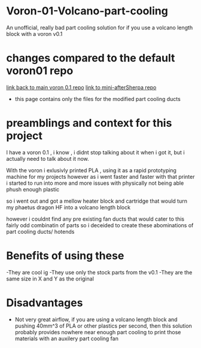 # Voron-01-Volcano-part-cooling
An unofficial, really bad part cooling solution for if you use a volcano length block with a voron v0.1

# changes compared to the default voron01 repo 
[link back to main voron 0.1 repo](https://github.com/VoronDesign/Voron-0/tree/Voron0.1)
[link to mini-afterSherpa repo](https://github.com/PrintersForAnts/Mini-AfterSherpa)

- this page contains only the files for the modified part cooling ducts

# preamblings and context for this project

I have a voron 0.1 , i know , i didnt stop talking about it when i got it, but i actually need to talk about it now.

With the voron i exlusivly printed PLA , using it as a rapid prototyping machine for my projects
however as i went faster and faster with that printer i started to run into more and more issues with physically not being able phush enough plastic

so i went out and got a mellow heater block and cartridge that would turn my phaetus dragon HF into a volcano length block

however i couldnt find any pre existing fan ducts that would cater to this fairly odd combinatin of parts
so i deceided to create these abominations of part cooling ducts/ hotends

# Benefits of using these
-They are cool ig
-They use only the stock parts from the v0.1
-They are the same size in X and Y as the original 

# Disadvantages
- Not very great airflow, if you are using a volcano length block and pushing 40mm^3 of PLA or other plastics per second, then this solution probably provides nowhere near enough part cooling to print those materials with an auxilery part cooling fan

